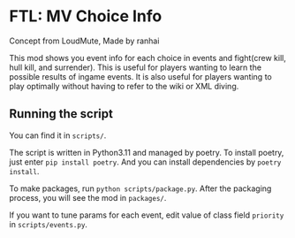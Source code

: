 # FTL: MV Choice Info
Concept from LoudMute, Made by ranhai

This mod shows you event info for each choice in events and fight(crew kill, hull kill, and surrender). This is useful for players wanting to learn the possible results of ingame events. It is also useful for players wanting to play optimally without having to refer to the wiki or XML diving.

## Running the script

You can find it in `scripts/`.

The script is written in Python3.11 and managed by poetry. To install poetry, just enter `pip install poetry`. And you can install dependencies by `poetry install`.

To make packages, run `python scripts/package.py`. After the packaging process, you will see the mod in `packages/`.

If you want to tune params for each event, edit value of class field `priority` in `scripts/events.py`.
